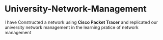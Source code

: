 # University-Network-Management

I have Constructed a network using **Cisco Packet Tracer** and replicated our university network management in the learning pratice of network management
